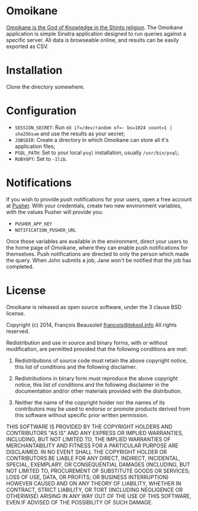 # Omoikane

[Omoikane is the God of Knowledge in the Shinto religion](https://en.wikipedia.org/wiki/Omoikane_(Shinto)). The Omoikane
application is simple Sinatra application designed to run queries against a specific server. All data is browseable
online, and results can be easily exported as CSV.

# Installation

Clone the directory somewhere.

# Configuration

* `SESSION_SECRET`: Run `dd if=/dev/random of=- bs=1024 count=1 | sha256sum` and use the results as your secret;
* `JOBSDIR`: Create a directory in which Omoikane can store all it's application files;
* `PSQL_PATH`: Set to your local `psql` installation, usually `/usr/bin/psql`;
* `RUBYOPT`: Set to `-Ilib`.

# Notifications

If you wish to provide push notifications for your users, open a free account at [Pusher](https://pusher.com/). With
your credentials, create two new environment variables, with the values Pusher will provide you:

* `PUSHER_APP_KEY`
* `NOTIFICATION_PUSHER_URL`

Once those variables are available in the environment, direct your users to the home page of Omoikane, where they
can enable push notifications for themselves. Push notifications are directed to only the person which made the query.
When John submits a job, Jane won't be notified that the job has completed.

# License

Omoikane is released as open source software, under the 3 clause BSD license.

Copyright (c) 2014, François Beausoleil <francois@teksol.info>
All rights reserved.

Redistribution and use in source and binary forms, with or without
modification, are permitted provided that the following conditions are met:

1. Redistributions of source code must retain the above copyright notice, this
list of conditions and the following disclaimer.

2. Redistributions in binary form must reproduce the above copyright notice,
this list of conditions and the following disclaimer in the documentation
and/or other materials provided with the distribution.

3. Neither the name of the copyright holder nor the names of its contributors
may be used to endorse or promote products derived from this software without
specific prior written permission.

THIS SOFTWARE IS PROVIDED BY THE COPYRIGHT HOLDERS AND CONTRIBUTORS "AS IS" AND
ANY EXPRESS OR IMPLIED WARRANTIES, INCLUDING, BUT NOT LIMITED TO, THE IMPLIED
WARRANTIES OF MERCHANTABILITY AND FITNESS FOR A PARTICULAR PURPOSE ARE
DISCLAIMED. IN NO EVENT SHALL THE COPYRIGHT HOLDER OR CONTRIBUTORS BE LIABLE
FOR ANY DIRECT, INDIRECT, INCIDENTAL, SPECIAL, EXEMPLARY, OR CONSEQUENTIAL
DAMAGES (INCLUDING, BUT NOT LIMITED TO, PROCUREMENT OF SUBSTITUTE GOODS OR
SERVICES; LOSS OF USE, DATA, OR PROFITS; OR BUSINESS INTERRUPTION) HOWEVER
CAUSED AND ON ANY THEORY OF LIABILITY, WHETHER IN CONTRACT, STRICT LIABILITY,
OR TORT (INCLUDING NEGLIGENCE OR OTHERWISE) ARISING IN ANY WAY OUT OF THE USE
OF THIS SOFTWARE, EVEN IF ADVISED OF THE POSSIBILITY OF SUCH DAMAGE.
